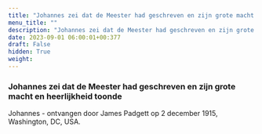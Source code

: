 ```yaml
---
title: "Johannes zei dat de Meester had geschreven en zijn grote macht en heerlijkheid toonde"
menu_title: ""
description: "Johannes zei dat de Meester had geschreven en zijn grote macht en heerlijkheid toonde"
date: 2023-09-01 06:00:01+00:377
draft: False
hidden: True
weight:
---
```

### Johannes zei dat de Meester had geschreven en zijn grote macht en heerlijkheid toonde

Johannes - ontvangen door James Padgett op 2 december 1915, Washington, DC, USA.
